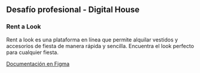 ## Desafío profesional - Digital House

### Rent a Look
Rent a look es una plataforma en línea que permite alquilar vestidos y accesorios de fiesta de manera rápida y sencilla.
Encuentra el look perfecto para cualquier fiesta.

[Documentación en Figma](https://www.figma.com/design/crayqnXmDlgSgU3vFuVHFf/Desaf%C3%ADo-Profesional-Palermo?node-id=3-316&t=XpEfRCnCC77bat7K-1) 
